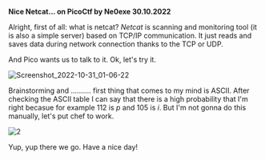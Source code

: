 **Nice Netcat... on PicoCtf by Ne0exe 30.10.2022**

Alright, first of all: what is netcat?
*Netcat* is scanning and monitoring tool (it is also a simple server) based on TCP/IP communication. It just reads and saves data during network connection thanks to the TCP or UDP.

And Pico wants us to talk to it. Ok, let's try it.

![Screenshot_2022-10-31_01-06-22](https://user-images.githubusercontent.com/64281657/198936438-bdb76bba-d86a-4e0b-a546-0e1b5d22a2ba.png)


Brainstorming and .......... first thing that comes to my mind is ASCII. After checking the ASCII table I can say that there is a high probability that I'm right becasue for example 112 is *p* and 105 is *i*. But I'm not gonna do this manually, let's put chef to work.

![2](https://user-images.githubusercontent.com/64281657/198936447-68994f3b-bdde-42b9-ba05-be4ae0f4e907.png)

Yup, yup there we go. Have a nice day!
